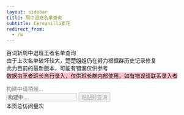 ```yaml
---
layout: sidebar
title: 周中退班名单查询
subtitle: Cereanilla麦花
redirect_from:
  - /w
---
```

百词斩周中退班王者名单查询<br>
由于上次名单破坏较大，楚楚姐姐仍在努力根据群历史记录修复<br>此为目前的最新版本，可能有错漏仅供参考<br>
<span style="background-color:pink;border-radius:5px">数据由王者班长自行录入，仅供班长群内部使用，如有错误请联系录入者</span><br>
<div id="date" style="color:gray">构建中请稍候...</div>
<input type="digit" id="searchInput" placeholder="输入bczId..." value="构建中..." onpaste="handlePaste(event)" disabled>
<button id="searchBtn" class="btn" onclick="checkPasteBoard()" disabled>粘贴并查询</button><br>
<div id="result"></div>
<!-- jszip3.7.1 -->
<script src="{{ site.baseurl }}/assets/js/jszip.min.js"></script>
<script src="{{ site.baseurl }}/assets/js/wafer.js"></script>
<script async src="//busuanzi.ibruce.info/busuanzi/2.3/busuanzi.pure.mini.js"></script>
<span id="busuanzi_container_page_pv">本页总访问量<span id="busuanzi_value_page_pv"></span>次</span>
